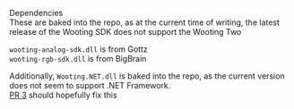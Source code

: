 Dependencies  
These are baked into the repo, as at the current time of writing, the latest release of the Wooting SDK does not support the Wooting Two

`wooting-analog-sdk.dll` is from Gottz    
`wooting-rgb-sdk.dll` is from BigBrain  

Additionally, `Wooting.NET.dll` is baked into the repo, as the current version does not seem to support .NET Framework.  
[PR 3](https://github.com/simon-wh/Wooting.NET/pull/3) should hopefully fix this

